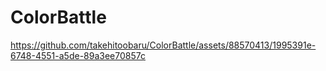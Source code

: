 # ColorBattle
https://github.com/takehitoobaru/ColorBattle/assets/88570413/1995391e-6748-4551-a5de-89a3ee70857c
